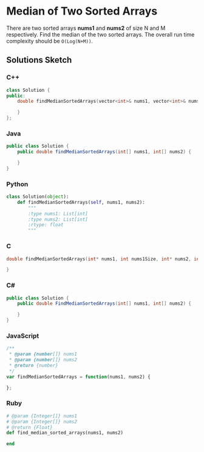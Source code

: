 # Median of Two Sorted Arrays

There are two sorted arrays **nums1** and **nums2** of size N and M respectively. Find the median of the two sorted arrays. The overall run time complexity should be `O(Log(N+M))`.

## Solutions Sketch

### C++
```C++
class Solution {
public:
    double findMedianSortedArrays(vector<int>& nums1, vector<int>& nums2) {

    }
};
```

### Java
```Java
public class Solution {
    public double findMedianSortedArrays(int[] nums1, int[] nums2) {

    }
}
```

### Python
```Python
class Solution(object):
    def findMedianSortedArrays(self, nums1, nums2):
        """
        :type nums1: List[int]
        :type nums2: List[int]
        :rtype: float
        """
```

### C
```C
double findMedianSortedArrays(int* nums1, int nums1Size, int* nums2, int nums2Size) {

}
```

### C# 
```C#
public class Solution {
    public double FindMedianSortedArrays(int[] nums1, int[] nums2) {

    }
}
```

### JavaScript
```JavaScript
/**
 * @param {number[]} nums1
 * @param {number[]} nums2
 * @return {number}
 */
var findMedianSortedArrays = function(nums1, nums2) {

};
```

### Ruby
```Ruby
# @param {Integer[]} nums1
# @param {Integer[]} nums2
# @return {Float}
def find_median_sorted_arrays(nums1, nums2)

end
```
